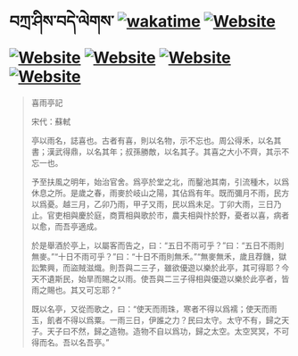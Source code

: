 # བཀྲ་ཤིས་བདེ་ལེགས་	[![wakatime](https://wakatime.com/badge/user/5043ee4a-e361-4607-9d47-d557f2005d05.svg)](https://wakatime.com/@5043ee4a-e361-4607-9d47-d557f2005d05)	[![Website](https://img.shields.io/website?label=&up_color=orange&up_message=Tianchi&url=https%3A%2F%2Fshields.io)](https://tianchi.aliyun.com/home/science/scienceDetail?userId=1095279182618)	[![Website](https://img.shields.io/website?label=&up_color=green&up_message=Yuque&url=https%3A%2F%2Fshields.io)](https://www.yuque.com/ivanaxu)	[![Website](https://img.shields.io/website?label=&up_color=yellow&up_message=Leetcode&url=https%3A%2F%2Fshields.io)](https://leetcode.cn/u/ivanaxu)	[![Website](https://img.shields.io/website?label=&up_color=violet&up_message=AIstudio&url=https%3A%2F%2Fshields.io)](https://aistudio.baidu.com/aistudio/personalcenter/thirdview/979775)	[![Website](https://img.shields.io/website?label=&up_color=red&up_message=Gitee&url=https%3A%2F%2Fshields.io)](https://gitee.com/IvanaXu)
> 喜雨亭記
> 
> 宋代：蘇軾 
> 
> 亭以雨名，誌喜也。古者有喜，則以名物，示不忘也。周公得禾，以名其書；漢武得鼎，以名其年；叔孫勝敵，以名其子。其喜之大小不齊，其示不忘一也。
> 
> 予至扶風之明年，始治官舍。爲亭於堂之北，而鑿池其南，引流種木，以爲休息之所。是歲之春，雨麥於岐山之陽，其佔爲有年。既而彌月不雨，民方以爲憂。越三月，乙卯乃雨，甲子又雨，民以爲未足。丁卯大雨，三日乃止。官吏相與慶於庭，商賈相與歌於市，農夫相與忭於野，憂者以喜，病者以愈，而吾亭適成。
> 
> 於是舉酒於亭上，以屬客而告之，曰：“五日不雨可乎？”曰：“五日不雨則無麥。”“十日不雨可乎？”曰：“十日不雨則無禾。”“無麥無禾，歲且荐饑，獄訟繁興，而盜賊滋熾。則吾與二三子，雖欲優遊以樂於此亭，其可得耶？今天不遺斯民，始旱而賜之以雨。使吾與二三子得相與優遊以樂於此亭者，皆雨之賜也。其又可忘耶？”
> 
> 既以名亭，又從而歌之，曰：“使天而雨珠，寒者不得以爲襦；使天而雨玉，飢者不得以爲粟。一雨三日，伊誰之力？民曰太守。太守不有，歸之天子。天子曰不然，歸之造物。造物不自以爲功，歸之太空。太空冥冥，不可得而名。吾以名吾亭。”
>
